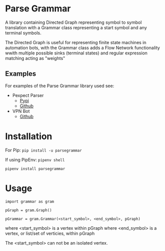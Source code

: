 # Parse Grammar

A library containing Directed Graph representing symbol to symbol translation with a Grammar class representing a start symbol and any terminal symbols.

The Directed Graph is useful for representing finite state machines in automation bots, with the Grammar class adds a Flow Network functionality wwith multiple possible sinks (terminal states) and regular expression matching acting as "weights"

## Examples

For examples of the Parse Grammar library used see:
- Pexpect Parser
	- [Pypi](https://pypi.org/project/pexpectparser/)
	- [Github](https://github.com/lorkaan/pexpectparser)
- VPN Bot
	- [Github](https://github.com/lorkkan/vpnBot)

Installation
============

For Pip:
`pip install -u parsegrammar`

If using PipEnv:
`pipenv shell`

`pipenv install parsegrammar`

Usage
=====

`import grammar as gram`

`pGraph = gram.Graph()`

`pGrammar = gram.Grammar(<start_symbol>, <end_symbol>, pGraph)`

where <start_symbol> is a vertex within pGraph
where <end_symbol> is a vertex, or list/set of verticies, within pGraph

The <start_symbol> can not be an isolated vertex.
